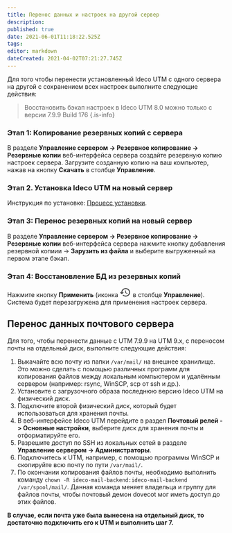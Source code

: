```yaml
---
title: Перенос данных и настроек на другой сервер
description: 
published: true
date: 2021-06-01T11:18:22.525Z
tags: 
editor: markdown
dateCreated: 2021-04-02T07:21:27.745Z
---
```


Для того чтобы перенести установленный Ideco UTM с одного сервера на другой с сохранением всех настроек выполните следующие действия:

> Восстановить бэкап настроек в Ideco UTM 8.0 можно только с версии 7.9.9 Build 176 
{.is-info}

### Этап 1: Копирование резервных копий с сервера

В разделе **Управление сервером -> Резервное копирование -> Резервные копии** веб-интерфейса сервера создайте резервную копию настроек сервера. Загрузите созданную копию на ваш компьютер, нажав на кнопку **Скачать** в столбце **Управление**. 

### Этап 2. Установка Ideco UTM на новый сервер
Инструкция по установке: [Процесс установки](/Установка/Процесс-установки).

### Этап 3: Перенос резервных копий на новый сервер 
В разделе **Управление сервером -> Резервное копирование -> Резервные копии** веб-интерфейса сервера нажмите кнопку добавления резервной копиии -> **Зарузить из файла** и выберите выгруженный на первом этапе бэкап. 

### Этап 4: Восстановление БД из резервных копий 
Нажмите кнопку **Применить** (иконка ![manage-backup.png](/manage-backup.png) в столбце **Управление**). Система будет перезагружена для применения настроек сервера.

## Перенос данных почтового сервера

Для того, чтобы перенести данные с UTM 7.9.9 на UTM 9.x, с переносом почты на отдельный диск, выполните следующие действия:

1. Выкачайте всю почту из папки `/var/mail/` на внешнее хранилище. Это можно сделать с помощью различных программ для копирования файлов между локальным компьютером и удалённым сервером (например: rsync, WinSCP, scp от ssh и др.).
2. Установите с загрузочного образа последнюю версию Ideco UTM на физический диск.
3. Подключите второй физический диск, который будет использоваться для хранения почты.
4. В веб-интерфейсе Ideco UTM перейдите в раздел **Почтовый релей -> Основные настройки**, выберите диск для хранения почты и отформатируйте его.
5. Разрешите доступ по SSH из локальных сетей в разделе **Управление сервером -> Администраторы**.
6. Подключитесь к UTM, например, с помощью программы WinSCP и скопируйте всю почту по пути `/var/mail/`.
7. По окончании копирования файлов почты, необходимо выполнить команду `chown -R ideco-mail-backend:ideco-mail-backend /var/spool/mail/`. Данная команда меняет владельца и группу для файлов почты, чтобы почтовый демон dovecot мог иметь доступ до этих файлов.

**В случае, если почта уже была вынесена на отдельный диск, то достаточно подключить его к UTM и выполнить шаг 7.**




